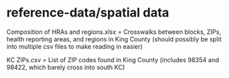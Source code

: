 # reference-data/spatial data

Composition of HRAs and regions.xlsx = Crosswalks between blocks, ZIPs, health
reporting areas, and regions in King County 
(should possibly be split into multiple csv files to make reading in easier)

KC ZIPs.csv = List of ZIP codes found in King County (includes 98354 and 98422, 
which barely cross into south KC)
